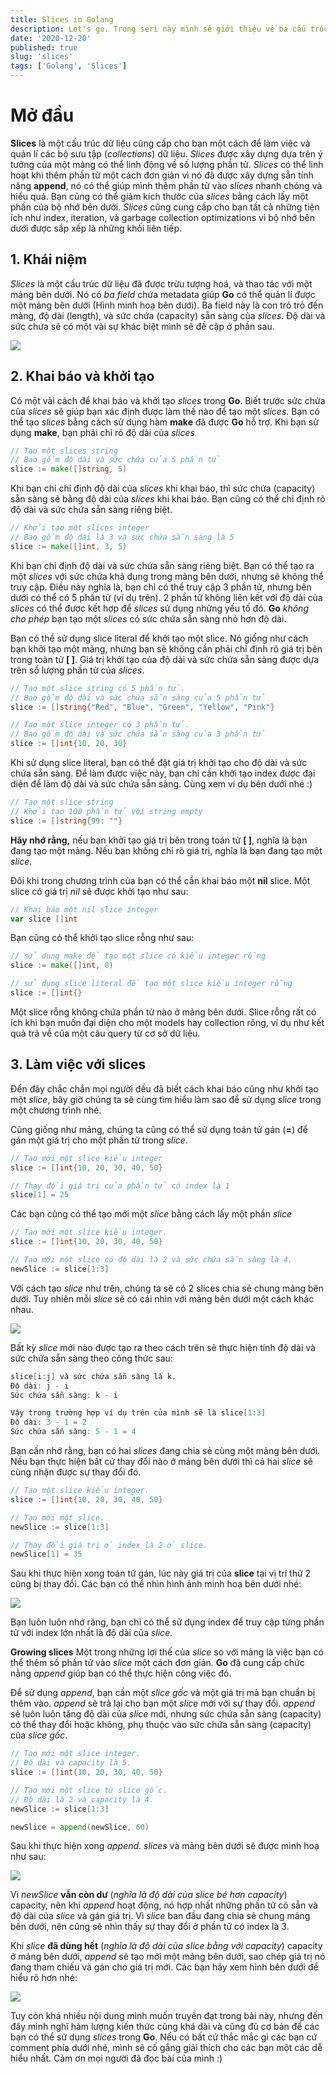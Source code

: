 ```yaml
---
title: Slices in Golang
description: Let's go. Trong seri này mình sẽ giới thiệu về ba cấu trúc dữ liệu (Arrays, Slices, Maps) thường hay được sử dụng trong Golang. Chúng ta sẽ cùng tìm hiểu về Slices trước nhé.
date: '2020-12-20'
published: true
slug: 'slices'
tags: ['Golang', 'Slices']
---
```

# Mở đầu

**Slices** là một cấu trúc dữ liệu cũng cấp cho bạn một cách để làm việc và quản lí các bộ sưu tập (*collections*) dữ liệu. *Slices* được xây dựng dựa trên ý tưởng của một mảng có thể linh động về số lượng phần tử. *Slices* có thể linh hoạt khi thêm phần tử một cách đơn giản vì nó đã được xây dựng sẵn tính năng **append**, nó có thể giúp mình thêm phần tử vào *slices* nhanh chóng và hiểu quả. Bạn cũng có thể giảm kích thước của *slices* bằng cách lấy một phần của bộ nhớ bên dưới. *Slices* cũng cung cấp cho bạn tất cả những tiện ích như index, iteration, và garbage collection optimizations vì bộ nhớ bên dưới được sắp xếp là những khối liên tiếp.

## 1. Khái niệm
*Slices* là một cấu trúc dữ liệu đã được trừu tượng hoá, và thao tác với một mảng bên dưới. Nó có *ba field* chứa metadata giúp **Go** có thể quản lí được một mảng bên dưới (Hình minh hoạ bên dưới). Ba field này là con trỏ trỏ đến mảng, độ dài (length), và sức chứa (capacity) sẵn sàng của *slices*. Độ dài và sức chưa sẽ có một vài sự khác biệt mình sẽ đề cập ở phần sau.

![](https://images.viblo.asia/6ceeb5a3-5982-4999-bcbc-357c0533d405.png)

## 2. Khai báo và khởi tạo
Có một vài cách để khai báo và khởi tạo *slices* trong **Go**.  Biết trước sức chứa của *slices* sẽ giúp bạn xác định được làm thế nào để tạo một *slices*. Bạn có thể tạo *slices* bằng cách sử dụng hàm **make** đã được **Go** hỗ trợ. Khi bạn sử dụng **make**, bạn phải chỉ rõ độ dài của *slices*

```go
// Tạo một slices string
// Bao gồm độ dài và sức chứa của 5 phần tử
slice := make([]string, 5)
```

Khi bạn chỉ chỉ định độ dài của *slices* khi khai báo, thì sức chứa (capacity) sẵn sàng sẽ bằng độ dài của *slices* khi khai báo. Bạn cũng có thể chỉ định rõ độ dài và sức chứa sẵn sàng riêng biệt.

```go
// Khởi tạo một slices integer
// Bao gồm độ dài là 3 và sức chứa sẵn sàng là 5
slice := make([]int, 3, 5)
```

Khi bạn chỉ định độ dài và sức chứa sẵn sàng riêng biệt. Bạn có thể tạo ra một *slices* với sức chứa khả dụng trong mảng bên dưới, nhưng sẽ không thể truy cập. Điều này nghĩa là, bạn chỉ có thể truy cập 3 phần tử, nhưng bên dưới có thể có 5 phần tử (ví dụ trên). 2 phần tử không liên kết với độ dài của *slices*  có thể được kết hợp để *slices* sử dụng những yếu tố đó. **Go** *không cho phép* bạn tạo một *slices* có sức chứa sẵn sàng nhỏ hơn độ dài.

Bạn có thể sử dụng slice literal để khởi tạo một slice. Nó giống như cách bạn khởi tạo một mảng, nhưng bạn sẽ không cần phải chỉ định rõ giá trị bên trong toàn tử **[ ]**. Giá trị khởi tạo của độ dài và sức chứa sẵn sàng được dựa trên số lượng phần tử của *slices*.

```go
// Tạo một slice string có 5 phần tử.
// Bao gồm độ dài và sức chứa sẵn sàng của 5 phần tử
slice := []string{"Red", "Blue", "Green", "Yellow", "Pink"}

// Tạo một slice integer có 3 phần tử.
// Bao gồm độ dài và sức chứa sẵn sàng của 3 phần tử
slice := []int{10, 20, 30}
```

Khi sử dụng slice literal, bạn có thể đặt giá trị khởi tạo cho độ dài và sức chứa sẵn sàng. Để làm được việc này, bạn chỉ cần khởi tạo index được đại diện để làm độ dài và sức chứa sẵn sàng. Cùng xem ví dụ bên dưới nhé :)

```go
// Tạo một slice string
// Khởi tạo 100 phần tử với string empty
slice := []string{99: ""}
```

**Hãy nhớ rằng,** nếu bạn khởi tạo giá trị bên trong toán tử  **[ ]**, nghĩa là bạn đang tạo một mảng. Nếu bạn không chỉ rõ giá trị, nghĩa là bạn đang tạo một *slice*.

Đôi khi trong chương trình của bạn có thể cần khai báo một **nil** slice. Một slice có giá trị *nil*  sẽ được khởi tạo  như sau:
```go
// Khai báo một nil slice integer
var slice []int
```

Bạn cũng có thể khởi tạo slice rỗng như sau:

```go
// sử dụng make để tạo một slice có kiểu integer rỗng
slice := make([]int, 0)

// sử dụng slice literal để tạo một slice kiểu integer rỗng
slice := []int{}
```
Một slice rỗng không chứa phần tử nào ở mảng bên dưới. Slice rỗng rất có ích khi bạn muốn đại diện cho một models hay collection rông, ví dụ như kết quả trả về của một câu query từ cơ sở dữ liệu.
## 3. Làm việc với slices
Đến đây chắc chắn mọi người đều đã biết cách khai báo cũng như khởi tạo một *slice*, bây giờ chúng ta sẽ cùng tìm hiểu làm sao để sử dụng *slice* trong một chương trình nhé.

Cũng giống như mảng, chúng ta cũng có thể sử dụng toán tử gán (**=**) để gán một giá trị cho một phần tử trong *slice*.
```go
// Tạo mới một slice kiểu integer
slice := []int{10, 20, 30, 40, 50}

// Thay đổi giá trị của phần tử có index là 1
slice[1] = 25
```

Các bạn cũng có thể tạo mới một *slice*  bằng cách lấy một phần *slice*
```go
// Tạo mới một slice kiểu integer.
slice := []int{10, 20, 30, 40, 50}

// Tạo mới một slice có độ dài là 2 và sức chứa sẵn sàng là 4.
newSlice := slice[1:3]
```
Với cách tạo *slice* như trên, chúng ta sẽ có 2 slices chia sẻ chung mảng bên dưới. Tuy nhiên mỗi *slice* sẽ có cái nhìn với mảng bên dưới một cách khác nhau.

![](https://images.viblo.asia/666dfa34-ca25-4170-b87a-8f6fa6bce6a4.png)

Bất kỳ *slice* mới nào được tạo ra theo cách trên sẽ thực hiện tính độ dài và sức chứa sẵn sàng theo công thức sau:
```go
slice[i:j] và sức chứa sẵn sàng là k.
Độ dài: j - i
Sức chứa sẵn sàng: k - i

Vậy trong trường hợp ví dụ trên của mình sẽ là slice[1:3]
Độ dài: 3 - 1 = 2
Sức chứa sẵn sàng: 5 - 1 = 4
```
Bạn cần nhớ rằng, bạn có hai *slices* đang chia sẻ cùng một mảng bên dưới. Nếu bạn thực hiện bất cứ thay đổi nào ở mảng bên dưới thì cả hai *slice* sẽ cùng nhận được sự thay đổi đó.
```go
// Tạo một slice kiểu integer.
slice := []int{10, 20, 30, 40, 50}

// Tạo mới một slice.
newSlice := slice[1:3]

// Thay đổi giá trị ở index là 2 ở slice.
newSlice[1] = 35
```
Sau khi thực hiện xong toán tử gán, lúc này giá trị của **slice** tại vị trí thứ 2 cũng bị thay đổi. Các bạn có thể nhìn hình ảnh minh hoạ bên dưới nhé:

![](https://images.viblo.asia/771ea1a7-e1f9-4a0f-b463-54bfe6f7130c.png)

Bạn luôn luôn nhớ răng, bạn chỉ có thể sử dụng index để truy cập từng phần tử với index lớn nhất là độ dài của *slice*.

**Growing slices**
Một trong những lợi thế của *slice* so với mảng là việc bạn có thể thêm số phần tử vào *slice* một cách đơn giản. **Go** đã cung cấp chức nằng *append* giúp bạn có thể thực hiện công việc đó.

Để sử dụng *append*, bạn cần một *slice gốc* và một giá trị mà bạn chuẩn bị thêm vào. *append* sẽ trả lại cho bạn một *slice* mới với sự thay đổi. *append* sẽ luôn luôn tăng độ dài của *slice* mới, nhưng sức chứa sẵn sàng (capacity) có thể thay đổi hoặc không, phụ thuộc vào sức chứa sẵn sàng (capacity) của *slice gốc*.
```go
// Tạo mới một slice integer.
// Độ dài và capacity là 5.
slice := []int{10, 20, 30, 40, 50}

// Tạo mới một slice từ slice gốc.
// Độ dài là 2 và capacity là 4.
newSlice := slice[1:3]

newSlice = append(newSlice, 60)
```
Sau khi thực hiện xong *append*. *slices* và mảng bên dưới sẽ được mình hoạ như sau:

![](https://images.viblo.asia/67d67226-6f2d-41af-ac2a-db22c6d8d207.png)

Vì *newSlice* **vẫn còn dư** (*nghĩa là độ dài của slice bé hơn capacity*) capacity, nên khi *append* hoạt động, nó hợp nhất những phần tử có sẵn và độ dài của *slice* và gán giá trị. Vì *slice* ban đầu đang chia sẻ chung mảng bên dưới, nên cũng sẽ nhìn thấy sự thay đổi ở phần tử có index là 3.

Khi *slice* **đã dùng hết** (*nghĩa là độ dài của slice bằng với capacity*) capacity ở mảng bên dưới, *append* sẽ tạo mới một mảng bên dưới, sao chép giá trị nó đang tham chiếu và gán cho giá trị mới. Các bạn hãy xem hình bên dưới để hiểu rõ hơn nhé:

![](https://images.viblo.asia/3cdfa10c-03eb-44ad-88d7-712c3289e3b9.png)

Tuy còn khá nhiều nội dung mình muốn truyền đạt trong bài này, nhưng đến đây mình nghĩ hàm lượng kiến thức cũng khá dài và cũng đủ cơ bản để các bạn có thể sử dụng *slices* trong **Go**. Nếu có bất cứ thắc mắc gì các bạn cứ comment phía dưới nhé, mình sẽ cố gắng giải thích cho các bạn một các dễ hiểu nhất. Cảm ơn mọi người đã đọc bài của mình :) 

